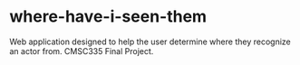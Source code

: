 # where-have-i-seen-them
Web application designed to help the user determine where they recognize an actor from. CMSC335 Final Project.
